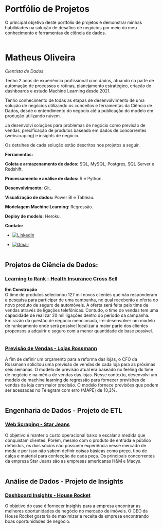 # Portfólio de Projetos

O principal objetivo deste portfólio de projetos é demonstrar minhas habilidades na solução de desafios de negócios por meio do meu conhecimento e ferramentas de ciência de dados.
<br><br>

# Matheus Oliveira
*Cientista de Dados*

Tenho 2 anos de experiência profissional com dados, atuando na parte de automação de processos e rotinas, planejamento estratégico, criação de dashboards e estudo Machine Learning desde 2021.

Tenho conhecimento de todas as etapas de desenvolvimento de uma solução de negócios utilizando os conceitos e ferramentas da Ciência de Dados, desde o entendimento do negócio até a publicação do modelo em produção utilizando núvem.

Já desenvolvi soluções para problemas de negócio como previsão de vendas, precificação de produtos baseado em dados de concorrentes (webscraping) e insights de negócio.

Os detalhes de cada solução estão descritos nos projetos a seguir.

**Ferramentas:**

**Coleta e armazenamento de dados:** SQL, MySQL, Postgres, SQL Server e Redshift.

**Processamento e análise de dados:** R e Python.

**Desenvolvimento:** Git.

**Visualização de dados:** Power BI e Tableau.

**Modelagem Machine Learning:** Regressão.

**Deploy de modelo:** Heroku.

**Contato:**
* [![LinkedIn](https://img.shields.io/badge/linkedin-%230077B5.svg?style=for-the-badge&logo=linkedin&logoColor=white)](https://www.linkedin.com/in/fmatholiveira/)

* [![Gmail](https://img.shields.io/badge/Gmail-D14836?style=for-the-badge&logo=gmail&logoColor=white)](mailto:fmatheus159@gmail.com)
<br><br>

## Projetos de Ciência de Dados:

### [Learning to Rank - Health Insurance Cross Sell]( https://github.com/fmatholiveira/health-insurance-cross_sell )

<b>Em Construção</b><br>
O time de produtos selecionou 127 mil novos clientes que não responderam a pesquisa para participar de uma campanha, no qual receberão a oferta do novo produto de seguro de automóveis. A oferta será feita pelo time de vendas através de ligações telefônicas. Contudo, o time de vendas tem uma capacidade de realizar 20 mil ligações dentro do período da campanha.<br>
Em razão da questão de negócio mencionada, irei desenvolver um modelo de rankeamento onde será possível localizar a maior parte dos clientes propensos a adquirir o seguro com a menor quantidade de base possível.
<br><br>

### [Previsão de Vendas - Lojas Rossmann]( https://github.com/fmatholiveira/rossmann-store-sales )

A fim de definir um orçamento para a reforma das lojas, o CFO da Rossmann solicitou uma previsão de vendas de cada loja para as próximas seis semanas. O modelo de previsão atual era baseado no feeling do time de negócio e na média de vendas das lojas.
Nesse contexto, desenvolvi um modelo de machine learning de regressão para fornecer previsões de vendas da loja com maior precisão. O modelo fornece previsões que podem ser acessadas no Telegram com erro (MAPE) de 10,3%.
<br><br>

## Engenharia de Dados - Projeto de ETL

### [Web Scraping - Star Jeans]( https://github.com/fmatholiveira/web-scrapping-star-jeans )

O objetivo é manter o custo operacional baixo e escalar à medida que conquistam clientes. Porém, mesmo com o produto de entrada e público definidos, os dois sócios não possuem experiência nesse mercado de moda e por isso não sabem definir coisas básicas como preço, tipo de calça e material para confecção de cada peça. Os principais concorrentes da empresa Star Jeans são as empresas americanas H&M e Macys.
<br><br>

## Análise de Dados - Projeto de Insights

### [Dashboard Insights - House Rocket]( https://github.com/fmatholiveira/house-rocket )

O objetivo do case é fornecer insights para a empresa encontrar as melhores oportunidades de negócio no mercado de imóveis. O CEO da House Rocket gostaria de maximizar a receita da empresa encontrando boas oportunidades de negócio.